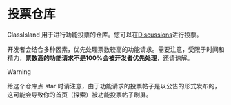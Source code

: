 # 投票仓库

ClassIsland 用于进行功能投票的仓库。您可以在[Discussions](https://github.com/ClassIsland/voting/discussions/categories/classisland)进行投票。

开发者会结合多种因素，优先处理票数较高的功能请求。需要注意，受限于时间和精力，**票数高的功能请求不是100%会被开发者优先处理**，还请谅解。

> [!warning]
> 给这个仓库点 star 时请注意，由于功能请求的投票帖子是以公告的形式发布的，这可能会导致你的首页（探索）被功能投票帖子刷屏。
